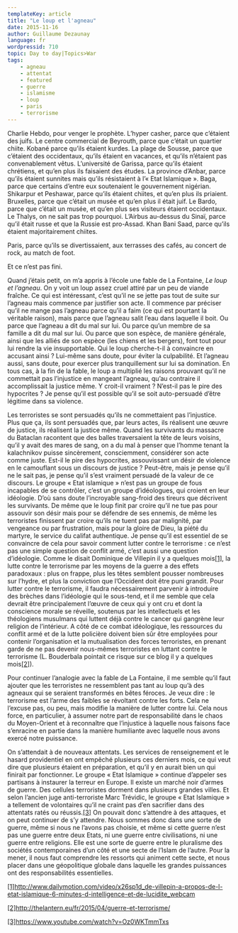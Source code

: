 ```yaml
---
templateKey: article
title: "Le loup et l'agneau"
date: 2015-11-16
author: Guillaume Dezaunay
language: fr
wordpressid: 710
topic: Day to day|Topics>War
tags:
    - agneau
    - attentat
    - featured
    - guerre
    - islamisme
    - loup
    - paris
    - terrorisme
---
```


Charlie Hebdo, pour venger le prophète. L’hyper casher, parce que c’étaient des juifs. Le centre commercial de Beyrouth, parce que c’était un quartier chiite. Kobané parce qu’ils étaient kurdes. La plage de Sousse, parce que c’étaient des occidentaux, qu’ils étaient en vacances, et qu’ils n’étaient pas convenablement vêtus. L’université de Garissa, parce qu’ils étaient chrétiens, et qu’en plus ils faisaient des études. La province d’Anbar, parce qu’ils étaient sunnites mais qu’ils résistaient à l’« Etat Islamique ». Baga, parce que certains d’entre eux soutenaient le gouvernement nigérian. Shikarpur et Peshawar, parce qu’ils étaient chiites, et qu’en plus ils priaient. Bruxelles, parce que c’était un musée et qu’en plus il était juif. Le Bardo, parce que c’était un musée, et qu’en plus ses visiteurs étaient occidentaux. Le Thalys, on ne sait pas trop pourquoi. L’Airbus au-dessus du Sinaï, parce qu’il était russe et que la Russie est pro-Assad. Khan Bani Saad, parce qu’ils étaient majoritairement chiites.

Paris, parce qu’ils se divertissaient, aux terrasses des cafés, au concert de rock, au match de foot.

Et ce n’est pas fini.

Quand j’étais petit, on m’a appris à l’école une fable de La Fontaine, <em>Le loup et l’agneau</em>. On y voit un loup assez cruel attiré par un peu de viande fraîche. Ce qui est intéressant, c’est qu’il ne se jette pas tout de suite sur l’agneau mais commence par justifier son acte. Il commence par préciser qu’il ne mange pas l’agneau parce qu’il a faim (ce qui est pourtant la véritable raison), mais parce que l’agneau salit l’eau dans laquelle il boit. Ou parce que l’agneau a dit du mal sur lui. Ou parce qu’un membre de sa famille a dit du mal sur lui. Ou parce que son espèce, de manière générale, ainsi que les alliés de son espèce (les chiens et les bergers), font tout pour lui rendre la vie insupportable. Qui le loup cherche-t-il à convaincre en accusant ainsi ? Lui-même sans doute, pour éviter la culpabilité. Et l’agneau aussi, sans doute, pour exercer plus tranquillement sur lui sa domination. En tous cas, à la fin de la fable, le loup a multiplié les raisons prouvant qu’il ne commettait pas l’injustice en mangeant l’agneau, qu’au contraire il accomplissait la justice même. Y croit-il vraiment ? N’est-il pas le pire des hypocrites ? Je pense qu’il est possible qu’il se soit auto-persuadé d’être légitime dans sa violence.

Les terroristes se sont persuadés qu’ils ne commettaient pas l’injustice. Plus que ça, ils sont persuadés que, par leurs actes, ils réalisent une œuvre de justice, ils réalisent la justice même. Quand les survivants du massacre du Bataclan racontent que des balles traversaient la tête de leurs voisins, qu’il y avait des mares de sang, on a du mal à penser que l’homme tenant la kalachnikov puisse sincèrement, consciemment, considérer son acte comme juste. Est-il le pire des hypocrites, assouvissant un désir de violence en le camouflant sous un discours de justice ? Peut-être, mais je pense qu’il ne le sait pas, je pense qu’il s’est vraiment persuadé de la valeur de ce discours. Le groupe « Etat islamique » n’est pas un groupe de fous incapables de se contrôler, c’est un groupe d’idéologues, qui croient en leur idéologie. D’où sans doute l’incroyable sang-froid des tireurs que décrivent les survivants. De même que le loup finit par croire qu’il ne tue pas pour assouvir son désir mais pour se défendre de ses ennemis, de même les terroristes finissent par croire qu’ils ne tuent pas par malignité, par vengeance ou par frustration, mais pour la gloire de Dieu, la piété du martyre, le service du califat authentique. Je pense qu’il est essentiel de se convaincre de cela pour savoir comment lutter contre le terrorisme : ce n’est pas une simple question de conflit armé, c’est aussi une question d’idéologie. Comme le disait Dominique de Villepin il y a quelques mois<a href="#_ftn1" name="_ftnref1">[1]</a>, la lutte contre le terrorisme par les moyens de la guerre a des effets paradoxaux : plus on frappe, plus les têtes semblent pousser nombreuses sur l’hydre, et plus la conviction que l’Occident doit être puni grandit. Pour lutter contre le terrorisme, il faudra nécessairement parvenir à introduire des brèches dans l’idéologie qui le sous-tend, et il me semble que cela devrait être principalement l’œuvre de ceux qui y ont cru et dont la conscience morale se réveille, soutenus par les intellectuels et les théologiens musulmans qui luttent déjà contre le cancer qui gangrène leur religion de l’intérieur. A côté de ce combat idéologique, les ressources du conflit armé et de la lutte policière doivent bien sûr être employées pour contenir l’organisation et la mutualisation des forces terroristes, en prenant garde de ne pas devenir nous-mêmes terroristes en luttant contre le terrorisme (L. Bouderbala pointait ce risque sur ce blog il y a quelques mois<a href="#_ftn2" name="_ftnref2">[2]</a>).

Pour continuer l’analogie avec la fable de La Fontaine, il me semble qu’il faut ajouter que les terroristes ne ressemblent pas tant au loup qu’à des agneaux qui se seraient transformés en bêtes féroces. Je veux dire : le terrorisme est l’arme des faibles se révoltant contre les forts. Cela ne l’excuse pas, ou peu, mais modifie la manière de lutter contre lui. Cela nous force, en particulier, à assumer notre part de responsabilité dans le chaos du Moyen-Orient et à reconnaître que l’injustice à laquelle nous faisons face s’enracine en partie dans la manière humiliante avec laquelle nous avons exercé notre puissance.

On s’attendait à de nouveaux attentats. Les services de renseignement et le hasard providentiel en ont empêché plusieurs ces derniers mois, ce qui veut dire que plusieurs étaient en préparation, et qu’il y en aurait bien un qui finirait par fonctionner. Le groupe « Etat Islamique » continue d’appeler ses partisans à instaurer la terreur en Europe. Il existe un marché noir d’armes de guerre. Des cellules terroristes dorment dans plusieurs grandes villes. Et selon l’ancien juge anti-terroriste Marc Trévidic, le groupe « Etat Islamique » a tellement de volontaires qu’il ne craint pas d’en sacrifier dans des attentats ratés ou réussis.<a href="#_ftn3" name="_ftnref3">[3]</a> On pouvait donc s’attendre à des attaques, et on peut continuer de s’y attendre. Nous sommes donc dans une sorte de guerre, même si nous ne l’avons pas choisie, et même si cette guerre n’est pas une guerre entre deux Etats, ni une guerre entre civilisations, ni une guerre entre religions. Elle est une sorte de guerre entre le pluralisme des sociétés contemporaines d’un côté et une secte de l’Islam de l’autre. Pour la mener, il nous faut comprendre les ressorts qui animent cette secte, et nous placer dans une géopolitique globale dans laquelle les grandes puissances ont des responsabilités essentielles.

<a href="#_ftnref1" name="_ftn1">[1]</a>http://www.dailymotion.com/video/x26sp1d_de-villepin-a-propos-de-l-etat-islamique-6-minutes-d-intelligence-et-de-lucidite_webcam

<a href="#_ftnref2" name="_ftn2">[2]</a>http://thelantern.eu/fr/2015/04/guerre-et-terrorisme/

<a href="#_ftnref3" name="_ftn3">[3]</a>https://www.youtube.com/watch?v=Oz0WKTmmTxs
